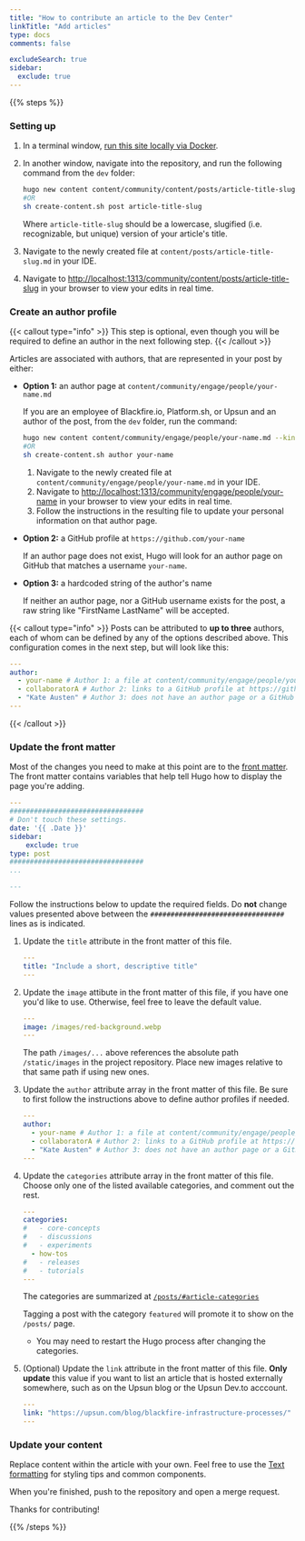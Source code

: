 ```yaml
---
title: "How to contribute an article to the Dev Center"
linkTitle: "Add articles"
type: docs
comments: false

excludeSearch: true
sidebar:
  exclude: true
---
```


{{% steps %}}

### Setting up

1. In a terminal window, [run this site locally via Docker](/community/about/contributing/local).
1. In another window, navigate into the repository, and run the following command from the `dev` folder:

    ```bash
    hugo new content content/community/content/posts/article-title-slug.md --kind post
    #OR
    sh create-content.sh post article-title-slug
    ```

    Where `article-title-slug` should be a lowercase, slugified (i.e. recognizable, but unique) version of your article's title.
1. Navigate to the newly created file at `content/posts/article-title-slug.md` in your IDE.
1. Navigate to [http://localhost:1313/community/content/posts/article-title-slug](http://localhost:1313/community/content/posts/article-title-slug) in your browser to view your edits in real time.

### Create an author profile

{{< callout type="info" >}}
  This step is optional, even though you will be required to define an author in the next following step.
{{< /callout >}}

Articles are associated with authors, that are represented in your post by either:

- **Option 1:** an author page at `content/community/engage/people/your-name.md`

    If you are an employee of Blackfire.io, Platform.sh, or Upsun and an author of the post, from the `dev` folder, run the command:

    ```bash
    hugo new content content/community/engage/people/your-name.md --kind author
    #OR
    sh create-content.sh author your-name
    ```

    1. Navigate to the newly created file at `content/community/engage/people/your-name.md` in your IDE.
    1. Navigate to [http://localhost:1313/community/engage/people/your-name](http://localhost:1313/community/engage/people/your-name) in your browser to view your edits in real time.
    1. Follow the instructions in the resulting file to update your personal information on that author page.

- **Option 2:** a GitHub profile at `https://github.com/your-name`

    If an author page does not exist, Hugo will look for an author page on GitHub that matches a username `your-name`.

- **Option 3:** a hardcoded string of the author's name

    If neither an author page, nor a GitHub username exists for the post, a raw string like "FirstName LastName" will be accepted.

{{< callout type="info" >}}
  Posts can be attributed to **up to three** authors, each of whom can be defined by any of the options described above.
  This configuration comes in the next step, but will look like this:

```yaml {filename="content/posts/article-title-slug.md"}
---
author:
  - your-name # Author 1: a file at content/community/engage/people/your-name.md
  - collaboratorA # Author 2: links to a GitHub profile at https://github.com/collaboratorA
  - "Kate Austen" # Author 3: does not have an author page or a GitHub profile.
---
```

{{< /callout >}}

### Update the front matter

Most of the changes you need to make at this point are to the [front matter](https://gohugo.io/content-management/front-matter/).
The front matter contains variables that help tell Hugo how to display the page you're adding.

```yaml {filename="content/posts/article-title-slug.md"}
---
#################################
# Don't touch these settings.
date: '{{ .Date }}'
sidebar:
    exclude: true
type: post
#################################
...

---
```

Follow the instructions below to update the required fields.
Do **not** change values presented above between the `#################################` lines as is indicated.

1. Update the `title` attribute in the front matter of this file.

    ```yaml {filename="content/posts/article-title-slug.md"}
    ---
    title: "Include a short, descriptive title"
    ---
    ```

1. Update the `image` attibute in the front matter of this file, if you have one you'd like to use.
Otherwise, feel free to leave the default value.

    ```yaml {filename="content/posts/article-title-slug.md"}
    ---
    image: /images/red-background.webp
    ---
    ```

    The path `/images/...` above references the absolute path `/static/images` in the project repository.
    Place new images relative to that same path if using new ones.

1. Update the `author` attribute array in the front matter of this file.
    Be sure to first follow the instructions above to define author profiles if needed.

    ```yaml {filename="content/posts/article-title-slug.md"}
    ---
    author:
      - your-name # Author 1: a file at content/community/engage/people/your-name.md
      - collaboratorA # Author 2: links to a GitHub profile at https://github.com/collaboratorA
      - "Kate Austen" # Author 3: does not have an author page or a GitHub profile.
    ---
    ```

1. Update the `categories` attribute array in the front matter of this file.
Choose only one of the listed available categories, and comment out the rest.

    ```yaml {filename="content/posts/article-title-slug.md"}
    ---
    categories:
    #   - core-concepts
    #   - discussions
    #   - experiments
      - how-tos
    #   - releases
    #   - tutorials
    ---
    ```

    The categories are summarized at [`/posts/#article-categories`](/posts/#article-categories)

    Tagging a post with the category `featured` will promote it to show on the `/posts/` page.

    * You may need to restart the Hugo process after changing the categories.
     

1. (Optional) Update the `link` attribute in the front matter of this file. 
**Only update** this value if you want to list an article that is hosted externally somewhere, such as on the Upsun blog or the Upsun Dev.to acccount.

    ```yaml {filename="content/posts/article-title-slug.md"}
    ---
    link: "https://upsun.com/blog/blackfire-infrastructure-processes/"
    ---
    ```

### Update your content

Replace content within the article with your own. 
Feel free to use the [Text formatting](/community/about/contributing/format) for styling tips and common components.

When you're finished, push to the repository and open a merge request.

Thanks for contributing!

{{% /steps %}}
